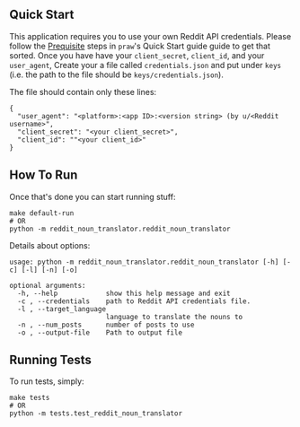 

Quick Start
-----------
This application requires you to use your own Reddit API credentials. Please follow the [Prequisite](https://praw.readthedocs.io/en/latest/getting_started/quick_start.html#prerequisites)
steps in `praw`'s Quick Start guide guide to get that sorted. Once you have have your `client_secret`, `client_id`, and 
your `user_agent`, Create your a file called `credentials.json` and put under `keys` (i.e. the path to the file should 
be `keys/credentials.json`). 

The file should contain only these lines:
```
{
  "user_agent": "<platform>:<app ID>:<version string> (by u/<Reddit username>",
  "client_secret": "<your client_secret>",
  "client_id": ""<your client_id>"
}
```

How To Run 
----------
Once that's done you can start running stuff:

```
make default-run
# OR  
python -m reddit_noun_translator.reddit_noun_translator
```

Details about options:
```
usage: python -m reddit_noun_translator.reddit_noun_translator [-h] [-c] [-l] [-n] [-o]

optional arguments:
  -h, --help            show this help message and exit
  -c , --credentials    path to Reddit API credentials file.
  -l , --target_language
                        language to translate the nouns to
  -n , --num_posts      number of posts to use
  -o , --output-file    Path to output file
```

Running Tests
-------------
To run tests, simply:
```
make tests 
# OR
python -m tests.test_reddit_noun_translator
```
